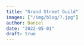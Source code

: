 ```yaml
---
title: "Grand Street Guild"
images: ["/img/blog/?.jpg"]
author: Daniel
date: "2022-05-01"
draft: true
---
```




